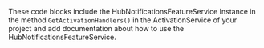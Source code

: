 These code blocks include the HubNotificationsFeatureService Instance in the method `GetActivationHandlers()` in the ActivationService of your project and add documentation about how to use the HubNotificationsFeatureService.
